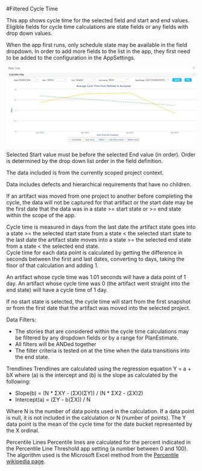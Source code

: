 #Filtered Cycle Time

This app shows cycle time for the selected field and start and end values.  
Eligible fields for cycle time calculations are state fields or any fields with drop down values.  

When the app first runs, only schedule state may be available in the field dropdown.  In order to add more fields to the list in the app, they first need to be added to the configuration in the AppSettings.   

![ScreenShot](/images/filtered-cycle-time.png) 

Selected Start value must be before the selected End value (in order).  Order is determined by the drop down
list order in the field definition.  

The data included is from the currently scoped project context.  

Data includes defects and hierarchical requirements that have no children.  

If an artifact was moved from one project to another before completing the cycle, the data will not be captured for that artifact or 
the start date may be the first date that the data was in a state >= start state or >= end state within the scope of the app. 

Cycle time is measured in days from the last date the artifact state goes into a state >= the selected start state from a state < the selected start state
to the last date the artifact state moves into a state >= the selected end state from a state < the selected end state.  
Cycle time for each data point is calculated by getting the difference in seconds between the first and last dates, 
converting to days, taking the floor of that calculation and adding 1.  

An artifact whose cycle time was 1.01 seconds will have a data point of 1 day.
An artifact whose cycle time was 0 (the artifact went straight into the end state) will have a cycle time of 1 day.    

If no start state is selected, the cycle time will start from the first snapshot or from the first date that the artifact was moved 
into the selected project.  

Data Filters:
*  The stories that are considered within the cycle time calculations may be filtered by any dropdown 
fields or by a range for PlanEstimate. 
*  All filters will be ANDed together
*  The filter criteria is tested on at the time when the data transitions into the end state. 

Trendlines
Trendlines are calculated using the regression equation Y = a + bX where (a) is the intercept and (b) is the slope as calculated by the following:

 * Slope(b) = (N * ΣXY - (ΣX)(ΣY)) / (N * ΣX2 - (ΣX)2) 
 * Intercept(a) = (ΣY - b(ΣX)) / N

Where N is the number of data points used in the calculation.  If a data point is null, it is not included in the calculation or N (number of points).  The 
Y data point is the mean of the cycle time for the date bucket represented by the X ordinal.  

Percentile Lines
Percentile lines are calculated for the percent indicated in the Percentile Line Threshold app setting (a number between 0 and 100).  The algorithm used is the Microsoft Excel
method from the [Percentile wikipedia page](http://en.wikipedia.org/wiki/Percentile).


